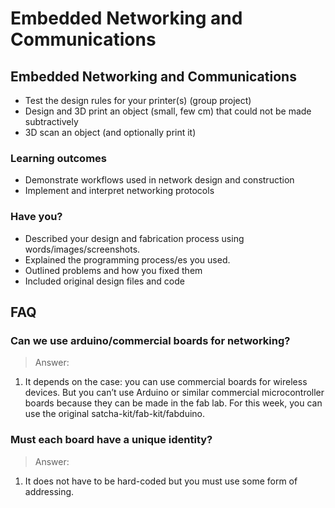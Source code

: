 # Embedded Networking and Communications

## Embedded Networking and Communications

* Test the design rules for your printer(s) (group project)
* Design and 3D print an object (small, few cm) that could not be made subtractively
* 3D scan an object (and optionally print it)

### Learning outcomes

* Demonstrate workflows used in network design and construction
* Implement and interpret networking protocols

### Have you?

* Described your design and fabrication process using words/images/screenshots.
* Explained the programming process/es you used.
* Outlined problems and how you fixed them
* Included original design files and code

## FAQ

### Can we use arduino/commercial boards for networking?
> Answer:
1. It depends on the case: you can use commercial boards for wireless devices. But you can’t use Arduino or similar commercial microcontroller boards because they can be made in the fab lab. For this week, you can use the original satcha-kit/fab-kit/fabduino.

### Must each board have a unique identity?
> Answer:
1. It does not have to be hard-coded but you must use some form of addressing.

